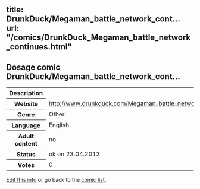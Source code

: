 title: DrunkDuck/Megaman_battle_network_cont...
url: "/comics/DrunkDuck_Megaman_battle_network_continues.html"
---
Dosage comic DrunkDuck/Megaman_battle_network_cont...
-----------------------------------------

<table class="comicinfo">
<tr>
<th>Description</th><td></td>
</tr>
<tr>
<th>Website</th><td><a href="http://www.drunkduck.com/Megaman_battle_network_continues/">http://www.drunkduck.com/Megaman_battle_network_continues/</a></td>
</tr>
<tr>
<th>Genre</th><td>Other</td>
</tr>
<tr>
<th>Language</th><td>English</td>
</tr>
<tr>
<th>Adult content</th><td>no</td>
</tr>
<tr>
<th>Status</th><td>ok on 23.04.2013</td>
</tr>
<tr>
<th>Votes</th><td>0</div></td>
</tr>
</table>

[Edit this info](/comics/DrunkDuck_Megaman_battle_network_continues_edit.html) or go back to the [comic list](../comic-index.html).
